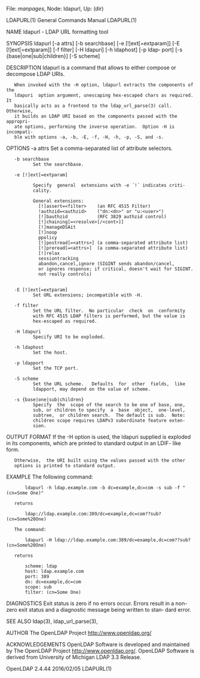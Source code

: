 File: *manpages*,  Node: ldapurl,  Up: (dir)

LDAPURL(1)                  General Commands Manual                 LDAPURL(1)



NAME
       ldapurl - LDAP URL formatting tool

SYNOPSIS
       ldapurl      [-a attrs]      [-b searchbase]     [-e [!]ext[=extparam]]
       [-E [!]ext[=extparam]] [-f filter] [-H ldapuri] [-h ldaphost] [-p ldap‐
       port] [-s {base|one|sub|children}] [-S scheme]

DESCRIPTION
       ldapurl  is  a  command that allows to either compose or decompose LDAP
       URIs.

       When invoked with the -H option, ldapurl extracts the components of the
       ldapuri  option argument, unescaping hex-escaped chars as required.  It
       basically acts as a frontend to the ldap_url_parse(3) call.  Otherwise,
       it builds an LDAP URI based on the components passed with the appropri‐
       ate options, performing the inverse operation.  Option -H is incompati‐
       ble with options -a, -b, -E, -f, -H, -h, -p, -S, and -s.

OPTIONS
       -a attrs
              Set a comma-separated list of attribute selectors.

       -b searchbase
              Set the searchbase.

       -e [!]ext[=extparam]

              Specify  general  extensions with -e ´!´ indicates criti‐
              cality.

              General extensions:
                [!]assert=<filter>    (an RFC 4515 Filter)
                !authzid=<authzid>    ("dn:<dn>" or "u:<user>")
                [!]bauthzid           (RFC 3829 authzid control)
                [!]chaining[=<resolve>[/<cont>]]
                [!]manageDSAit
                [!]noop
                ppolicy
                [!]postread[=<attrs>] (a comma-separated attribute list)
                [!]preread[=<attrs>]  (a comma-separated attribute list)
                [!]relax
                sessiontracking
                abandon,cancel,ignore (SIGINT sends abandon/cancel,
                or ignores response; if critical, doesn't wait for SIGINT.
                not really controls)


       -E [!]ext[=extparam]
              Set URL extensions; incompatible with -H.

       -f filter
              Set the URL filter.  No particular  check  on  conformity
              with RFC 4515 LDAP filters is performed, but the value is
              hex-escaped as required.

       -H ldapuri
              Specify URI to be exploded.

       -h ldaphost
              Set the host.

       -p ldapport
              Set the TCP port.

       -S scheme
              Set the URL scheme.   Defaults  for  other  fields,  like
              ldapport, may depend on the value of scheme.

       -s {base|one|sub|children}
              Specify  the  scope of the search to be one of base, one,
              sub, or children to specify  a  base  object,  one-level,
              subtree,  or children search.  The default is sub.  Note:
              children scope requires LDAPv3 subordinate feature exten‐
              sion.


OUTPUT FORMAT
       If  the  -H  option is used, the ldapuri supplied is exploded in
       its components, which are printed to standard output in an LDIF-
       like form.

       Otherwise,  the URI built using the values passed with the other
       options is printed to standard output.

EXAMPLE
       The following command:

           ldapurl -h ldap.example.com -b dc=example,dc=com -s sub -f "(cn=Some One)"

       returns

           ldap://ldap.example.com:389/dc=example,dc=com??sub?(cn=Some%20One)

       The command:

           ldapurl -H ldap://ldap.example.com:389/dc=example,dc=com??sub?(cn=Some%20One)

       returns

           scheme: ldap
           host: ldap.example.com
           port: 389
           dn: dc=example,dc=com
           scope: sub
           filter: (cn=Some One)

DIAGNOSTICS
       Exit status is zero if no errors occur.  Errors result in a non-
       zero exit status and a diagnostic message being written to stan‐
       dard error.

SEE ALSO
       ldap(3), ldap_url_parse(3),

AUTHOR
       The OpenLDAP Project <http://www.openldap.org/>

ACKNOWLEDGEMENTS
       OpenLDAP Software is developed and maintained  by  The  OpenLDAP
       Project   <http://www.openldap.org/>.    OpenLDAP   Software  is
       derived from University of Michigan LDAP 3.3 Release.



OpenLDAP 2.4.44                   2016/02/05                        LDAPURL(1)
